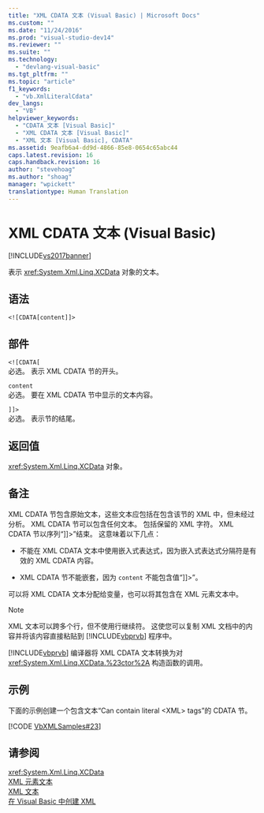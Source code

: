 ```yaml
---
title: "XML CDATA 文本 (Visual Basic) | Microsoft Docs"
ms.custom: ""
ms.date: "11/24/2016"
ms.prod: "visual-studio-dev14"
ms.reviewer: ""
ms.suite: ""
ms.technology: 
  - "devlang-visual-basic"
ms.tgt_pltfrm: ""
ms.topic: "article"
f1_keywords: 
  - "vb.XmlLiteralCdata"
dev_langs: 
  - "VB"
helpviewer_keywords: 
  - "CDATA 文本 [Visual Basic]"
  - "XML CDATA 文本 [Visual Basic]"
  - "XML 文本 [Visual Basic], CDATA"
ms.assetid: 9eafb6a4-dd9d-4866-85e8-0654c65abc44
caps.latest.revision: 16
caps.handback.revision: 16
author: "stevehoag"
ms.author: "shoag"
manager: "wpickett"
translationtype: Human Translation
---
```

# XML CDATA 文本 (Visual Basic)
[!INCLUDE[vs2017banner](../../../csharp/includes/vs2017banner.md)]

表示 <xref:System.Xml.Linq.XCData> 对象的文本。  
  
## 语法  
  
```  
<![CDATA[content]]>  
```  
  
## 部件  
 `<![CDATA[`  
 必选。  表示 XML CDATA 节的开头。  
  
 `content`  
 必选。  要在 XML CDATA 节中显示的文本内容。  
  
 `]]>`  
 必选。  表示节的结尾。  
  
## 返回值  
 <xref:System.Xml.Linq.XCData> 对象。  
  
## 备注  
 XML CDATA 节包含原始文本，这些文本应包括在包含该节的 XML 中，但未经过分析。  XML CDATA 节可以包含任何文本。  包括保留的 XML 字符。  XML CDATA 节以序列“\]\]\>”结束。  这意味着以下几点：  
  
-   不能在 XML CDATA 文本中使用嵌入式表达式，因为嵌入式表达式分隔符是有效的 XML CDATA 内容。  
  
-   XML CDATA 节不能嵌套，因为 `content` 不能包含值“\]\]\>”。  
  
 可以将 XML CDATA 文本分配给变量，也可以将其包含在 XML 元素文本中。  
  
> [!NOTE]
>  XML 文本可以跨多个行，但不使用行继续符。  这使您可以复制 XML 文档中的内容并将该内容直接粘贴到 [!INCLUDE[vbprvb](../../../csharp/programming-guide/concepts/linq/includes/vbprvb_md.md)] 程序中。  
  
 [!INCLUDE[vbprvb](../../../csharp/programming-guide/concepts/linq/includes/vbprvb_md.md)] 编译器将 XML CDATA 文本转换为对 <xref:System.Xml.Linq.XCData.%23ctor%2A> 构造函数的调用。  
  
## 示例  
 下面的示例创建一个包含文本“Can contain literal \<XML\> tags”的 CDATA 节。  
  
 [!CODE [VbXMLSamples#23](../CodeSnippet/VS_Snippets_VBCSharp/VbXMLSamples#23)]  
  
## 请参阅  
 <xref:System.Xml.Linq.XCData>   
 [XML 元素文本](../../../visual-basic/language-reference/xml-literals/xml-element-literal.md)   
 [XML 文本](../../../visual-basic/language-reference/xml-literals/index.md)   
 [在 Visual Basic 中创建 XML](../../../visual-basic/programming-guide/language-features/xml/creating-xml.md)